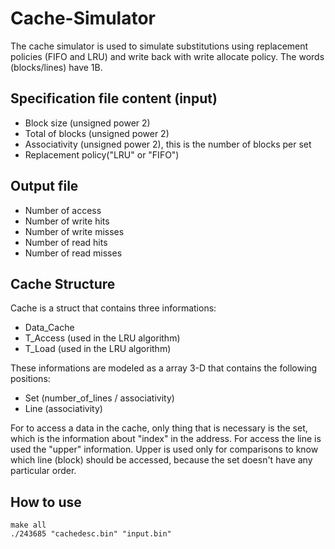 # Cache-Simulator

The cache simulator is used to simulate substitutions using replacement policies (FIFO and LRU) and write back with write allocate policy. The words (blocks/lines) have 1B.

## Specification file content (input)
* Block size (unsigned power 2)
* Total of blocks (unsigned power 2)
* Associativity (unsigned power 2), this is the number of blocks per set
* Replacement policy("LRU" or "FIFO")

## Output file
* Number of access
* Number of write hits
* Number of write misses
* Number of read hits
* Number of read misses

## Cache Structure
Cache is a struct that contains three informations:
* Data_Cache
* T_Access (used in the LRU algorithm)
* T_Load (used in the LRU algorithm)

These informations are modeled as a array 3-D that contains the following positions:
* Set (number_of_lines / associativity)
* Line (associativity)

For to access a data in the cache, only thing that is necessary is the set, which is the information about "index" in the address.
For access the line is used the "upper" information. Upper is used only for comparisons to know which line (block) should be accessed, because the set doesn't have any particular order.

## How to use
```Terminal
make all
./243685 "cachedesc.bin" "input.bin"
```
